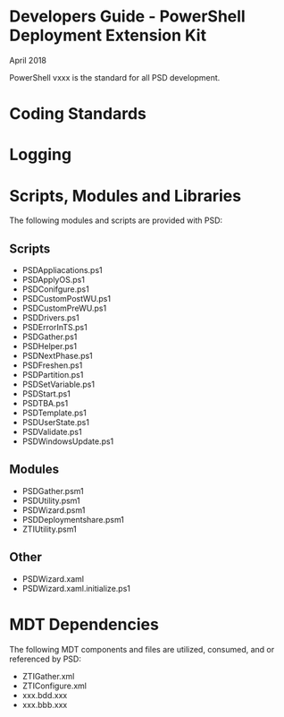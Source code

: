 # Developers Guide - PowerShell Deployment Extension Kit
April 2018

PowerShell vxxx is the standard for all PSD development.

# Coding Standards

# Logging


# Scripts, Modules and Libraries
The following modules and scripts are provided with PSD:
## Scripts
- PSDAppliacations.ps1
- PSDApplyOS.ps1
- PSDConifgure.ps1
- PSDCustomPostWU.ps1
- PSDCustomPreWU.ps1
- PSDDrivers.ps1
- PSDErrorInTS.ps1
- PSDGather.ps1
- PSDHelper.ps1
- PSDNextPhase.ps1
- PSDFreshen.ps1
- PSDPartition.ps1
- PSDSetVariable.ps1
- PSDStart.ps1
- PSDTBA.ps1
- PSDTemplate.ps1
- PSDUserState.ps1
- PSDValidate.ps1
- PSDWindowsUpdate.ps1

## Modules
- PSDGather.psm1
- PSDUtility.psm1
- PSDWizard.psm1
- PSDDeploymentshare.psm1
- ZTIUtility.psm1

## Other
- PSDWizard.xaml
- PSDWizard.xaml.initialize.ps1

# MDT Dependencies
The following MDT components and files are utilized, consumed, and or referenced by PSD:
- ZTIGather.xml
- ZTIConfigure.xml
- xxx.bdd.xxx
- xxx.bbb.xxx
